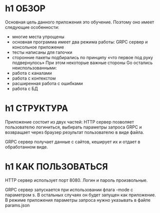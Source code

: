 h1 ОБЗОР
=====================
Основная цель данного приложения это обучение. Поэтому оно имеет следующие особенности:
* многие места упрощены
* основная программа имеет два режима работы: GRPC сервер и консольное приложение
* тесты написаны для галочки
* сторонние пакеты подбирались по принципу «что первое под руку подвернулось»
При этом некоторые важные стороны Go остались неиспользованными:
* работа с каналами
* работа с контекстом
* расширенная работа с ошибками
* работа с БД


h1 СТРУКТУРА
=====================
Приложение состоит из двух частей:
HTTP сервер позволяет пользователю логиниться, выбирать параметры запроса GRPC и возвращает через браузер результат пользователю в виде файла.

GRPC сервер получает данные с сайтов, кеширует их и отдает в обработанном виде.


h1 КАК ПОЛЬЗОВАТЬСЯ
=====================
HTTP сервер использует порт 8080. Логин и пароль произвольные.

GRPC сервер запускается при использовании флага -mode с параметром s. В остальных случаях он будет запущен как приложение. В режиме приложения параметры запроса нужно указывать в файле params.json